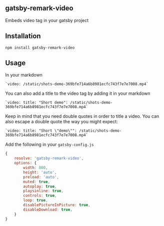 ## gatsby-remark-video

Embeds video tag in your gatsby project

## Installation
```
npm install gatsby-remark-video
```

## Usage

In your markdown
```
`video: /static/shots-demo-369bfe714a6b8981ecfc743f7e7e7008.mp4`
```

You can also add a title to the video tag by adding it in your markdown

```
`video: title: "Short demo": /static/shots-demo-369bfe714a6b8981ecfc743f7e7e7008.mp4`
```

Keep in mind that you need double quotes in order to title a video.
You can also escape a double quote the way you might expect:
```
`video: title: "Short \"demo\"": /static/shots-demo-369bfe714a6b8981ecfc743f7e7e7008.mp4`
```
 
Add the following in your `gatsby-config.js`
```javascript
{
	resolve: 'gatsby-remark-video',
	options: {
		width: 800,
		height: 'auto',
		preload: 'auto',
		muted: true,
		autoplay: true,
		playsinline: true,
		controls: true,
		loop: true,
		disablePictureInPicture: true,
		disableDownload: true,
	}
}
```
